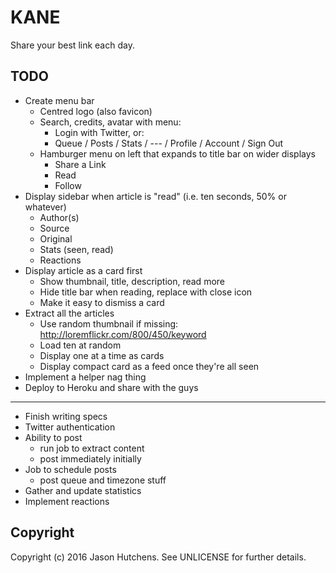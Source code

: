 KANE
====

Share your best link each day.

TODO
----

* Create menu bar
  + Centred logo (also favicon)
  + Search, credits, avatar with menu:
    - Login with Twitter, or:
    - Queue / Posts / Stats / --- / Profile / Account / Sign Out
  + Hamburger menu on left that expands to title bar on wider displays
    - Share a Link
    - Read
    - Follow
* Display sidebar when article is "read" (i.e. ten seconds, 50% or whatever)
  + Author(s)
  + Source
  + Original
  + Stats (seen, read)
  + Reactions
* Display article as a card first
  + Show thumbnail, title, description, read more
  + Hide title bar when reading, replace with close icon
  + Make it easy to dismiss a card
* Extract all the articles
  + Use random thumbnail if missing: http://loremflickr.com/800/450/keyword
  + Load ten at random
  + Display one at a time as cards
  + Display compact card as a feed once they're all seen
* Implement a helper nag thing
* Deploy to Heroku and share with the guys
---
* Finish writing specs
* Twitter authentication
* Ability to post
  + run job to extract content
  + post immediately initially
* Job to schedule posts
  + post queue and timezone stuff
* Gather and update statistics
* Implement reactions

Copyright
---------

Copyright (c) 2016 Jason Hutchens. See UNLICENSE for further details.
